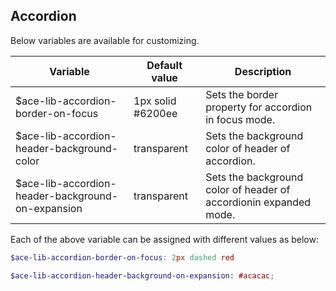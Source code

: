 ## Accordion
Below variables are available for customizing.

| Variable                                          | Default value         | Description                                                         |
| --------------------------------------------------|-----------------------|---------------------------------------------------------------------|
| $ace-lib-accordion-border-on-focus                | 1px solid #6200ee     | Sets the border property for accordion in focus mode.            |
| $ace-lib-accordion-header-background-color        | transparent           | Sets the background color of header of accordion.                |
| $ace-lib-accordion-header-background-on-expansion | transparent           | Sets the background color of header of accordionin expanded mode.|

Each of the above variable can be assigned with different values as below:
```scss
$ace-lib-accordion-border-on-focus: 2px dashed red

$ace-lib-accordion-header-background-on-expansion: #acacac;
```
